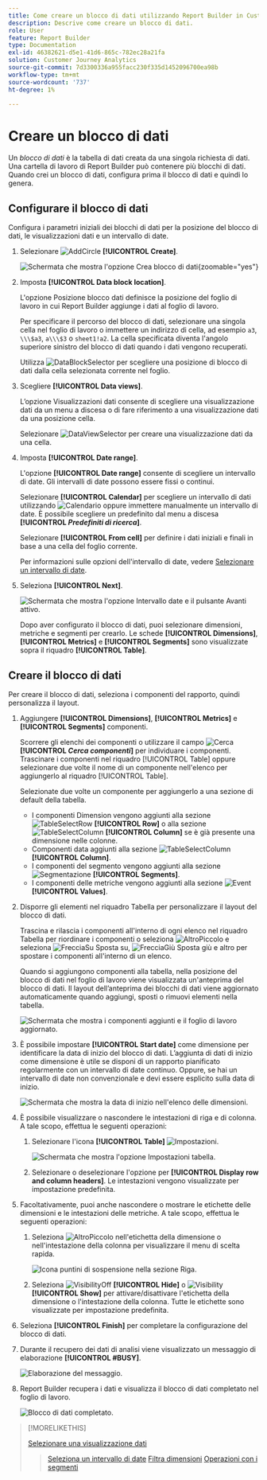 ```yaml
---
title: Come creare un blocco di dati utilizzando Report Builder in Customer Journey Analytics
description: Descrive come creare un blocco di dati.
role: User
feature: Report Builder
type: Documentation
exl-id: 46382621-d5e1-41d6-865c-782ec28a21fa
solution: Customer Journey Analytics
source-git-commit: 7d3300336a955facc230f335d1452096700ea98b
workflow-type: tm+mt
source-wordcount: '737'
ht-degree: 1%

---
```


# Creare un blocco di dati

Un *blocco di dati* è la tabella di dati creata da una singola richiesta di dati. Una cartella di lavoro di Report Builder può contenere più blocchi di dati. Quando crei un blocco di dati, configura prima il blocco di dati e quindi lo genera.

## Configurare il blocco di dati

Configura i parametri iniziali dei blocchi di dati per la posizione del blocco di dati, le visualizzazioni dati e un intervallo di date.

1. Selezionare ![AddCircle](/help/assets/icons/AddCircle.svg) **[!UICONTROL Create]**.

   ![Schermata che mostra l&#39;opzione Crea blocco di dati](./assets/create-data-block.png){zoomable="yes"}


1. Imposta **[!UICONTROL Data block location]**.

   L&#39;opzione Posizione blocco dati definisce la posizione del foglio di lavoro in cui Report Builder aggiunge i dati al foglio di lavoro.

   Per specificare il percorso del blocco di dati, selezionare una singola cella nel foglio di lavoro o immettere un indirizzo di cella, ad esempio `a3`, `\\\$a3`, `a\\\$3` o `sheet1!a2`. La cella specificata diventa l&#39;angolo superiore sinistro del blocco di dati quando i dati vengono recuperati.

   Utilizza ![DataBlockSelector](/help/assets/icons/DataBlockSelector.svg) per scegliere una posizione di blocco di dati dalla cella selezionata corrente nel foglio.

1. Scegliere **[!UICONTROL Data views]**.

   L’opzione Visualizzazioni dati consente di scegliere una visualizzazione dati da un menu a discesa o di fare riferimento a una visualizzazione dati da una posizione cella.

   Selezionare ![DataViewSelector](/help/assets/icons/DataViewSelector.svg) per creare una visualizzazione dati da una cella.

1. Imposta **[!UICONTROL Date range]**.

   L&#39;opzione **[!UICONTROL Date range]** consente di scegliere un intervallo di date. Gli intervalli di date possono essere fissi o continui.

   Selezionare **[!UICONTROL Calendar]** per scegliere un intervallo di dati utilizzando ![Calendario](/help/assets/icons/Calendar.svg) oppure immettere manualmente un intervallo di date. È possibile scegliere un predefinito dal menu a discesa **[!UICONTROL _Predefiniti di ricerca_]**.

   Selezionare **[!UICONTROL From cell]** per definire i dati iniziali e finali in base a una cella del foglio corrente.

   Per informazioni sulle opzioni dell&#39;intervallo di date, vedere [Selezionare un intervallo di date](select-date-range.md).

1. Seleziona **[!UICONTROL Next]**.

   ![Schermata che mostra l&#39;opzione Intervallo date e il pulsante Avanti attivo.](./assets/choose_date_data_view3.png)

   Dopo aver configurato il blocco di dati, puoi selezionare dimensioni, metriche e segmenti per crearlo. Le schede **[!UICONTROL Dimensions]**, **[!UICONTROL Metrics]** e **[!UICONTROL Segments]** sono visualizzate sopra il riquadro **[!UICONTROL Table]**.

## Creare il blocco di dati

Per creare il blocco di dati, seleziona i componenti del rapporto, quindi personalizza il layout.

1. Aggiungere **[!UICONTROL Dimensions]**, **[!UICONTROL Metrics]** e **[!UICONTROL Segments]** componenti.

   Scorrere gli elenchi dei componenti o utilizzare il campo ![Cerca](/help/assets/icons/Search.svg) **[!UICONTROL _Cerca componenti_]** per individuare i componenti. Trascinare i componenti nel riquadro [!UICONTROL Table] oppure selezionare due volte il nome di un componente nell&#39;elenco per aggiungerlo al riquadro [!UICONTROL Table].

   Selezionate due volte un componente per aggiungerlo a una sezione di default della tabella.

   - I componenti Dimension vengono aggiunti alla sezione ![TableSelectRow](/help/assets/icons/TableSelectRow.svg) **[!UICONTROL Row]** o alla sezione ![TableSelectColumn](/help/assets/icons/TableSelectColumn.svg) **[!UICONTROL Column]** se è già presente una dimensione nelle colonne.
   - Componenti data aggiunti alla sezione ![TableSelectColumn](/help/assets/icons/TableSelectColumn.svg) **[!UICONTROL Column]**.
   - I componenti del segmento vengono aggiunti alla sezione ![Segmentazione](/help/assets/icons/Segmentation.svg) **[!UICONTROL Segments]**.
   - I componenti delle metriche vengono aggiunti alla sezione ![Event](/help/assets/icons/Event.svg) **[!UICONTROL Values]**.

1. Disporre gli elementi nel riquadro Tabella per personalizzare il layout del blocco di dati.

   Trascina e rilascia i componenti all&#39;interno di ogni elenco nel riquadro Tabella per riordinare i componenti o seleziona ![AltroPiccolo](/help/assets/icons/MoreSmall.svg) e seleziona ![FrecciaSu](/help/assets/icons/ArrowUp.svg) Sposta su, ![FrecciaGiù](/help/assets/icons/ArrowDown.svg) Sposta giù e altro per spostare i componenti all&#39;interno di un elenco.

   Quando si aggiungono componenti alla tabella, nella posizione del blocco di dati nel foglio di lavoro viene visualizzata un&#39;anteprima del blocco di dati. Il layout dell’anteprima dei blocchi di dati viene aggiornato automaticamente quando aggiungi, sposti o rimuovi elementi nella tabella.

   ![Schermata che mostra i componenti aggiunti e il foglio di lavoro aggiornato.](./assets/image10.png)


1. È possibile impostare **[!UICONTROL Start date]** come dimensione per identificare la data di inizio del blocco di dati. L’aggiunta di dati di inizio come dimensione è utile se disponi di un rapporto pianificato regolarmente con un intervallo di date continuo. Oppure, se hai un intervallo di date non convenzionale e devi essere esplicito sulla data di inizio.

   ![Schermata che mostra la data di inizio nell&#39;elenco delle dimensioni.](./assets/start-date-dimension.png)

1. È possibile visualizzare o nascondere le intestazioni di riga e di colonna. A tale scopo, effettua le seguenti operazioni:

   1. Selezionare l&#39;icona **[!UICONTROL Table]** ![Impostazioni](/help/assets/icons/Setting.svg).

      ![Schermata che mostra l&#39;opzione Impostazioni tabella.](./assets/table-settings.png)

   1. Selezionare o deselezionare l&#39;opzione per **[!UICONTROL Display row and column headers]**. Le intestazioni vengono visualizzate per impostazione predefinita.

1. Facoltativamente, puoi anche nascondere o mostrare le etichette delle dimensioni e le intestazioni delle metriche. A tale scopo, effettua le seguenti operazioni:

   1. Seleziona ![AltroPiccolo](/help/assets/icons/MoreSmall.svg) nell&#39;etichetta della dimensione o nell&#39;intestazione della colonna per visualizzare il menu di scelta rapida.

      ![Icona puntini di sospensione nella sezione Riga.](./assets/row-heading.png)

   1. Seleziona ![VisibilityOff](/help/assets/icons/VisibilityOff.svg) **[!UICONTROL Hide]** o ![Visibility](/help/assets/icons/Visibility.svg) **[!UICONTROL Show]** per attivare/disattivare l&#39;etichetta della dimensione o l&#39;intestazione della colonna. Tutte le etichette sono visualizzate per impostazione predefinita.

1. Seleziona **[!UICONTROL Finish]** per completare la configurazione del blocco di dati.

1. Durante il recupero dei dati di analisi viene visualizzato un messaggio di elaborazione **[!UICONTROL #BUSY]**.

   ![Elaborazione del messaggio.](./assets/image11.png)

1. Report Builder recupera i dati e visualizza il blocco di dati completato nel foglio di lavoro.

   ![Blocco di dati completato.](./assets/image12.png)


>[!MORELIKETHIS]
>
>[Selezionare una visualizzazione dati](select-data-view.md)
>>[Seleziona un intervallo di date](select-date-range.md)
>>[Filtra dimensioni](filter-dimensions.md)
>>[Operazioni con i segmenti](work-with-filters.md)
>
